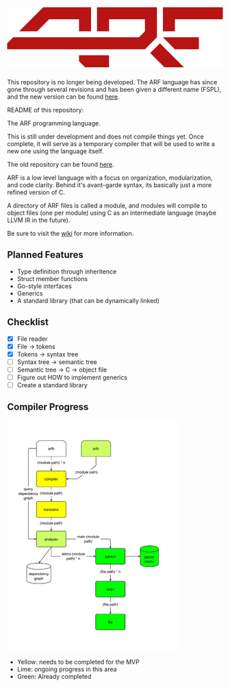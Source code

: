 # ![ARF](assets/logo.svg)

This repository is no longer being developed. The ARF language has since gone through several revisions and has been given a different name (FSPL), and the new version can be found [here](https://git.tebibyte.media/fspl/fspl).

README of this repository:

The ARF programming language.

This is still under development and does not compile things yet. Once complete,
it will serve as a temporary compiler that will be used to write a new one using
the language itself.

The old repository can be found [here](https://github.com/sashakoshka/arf-old).

ARF is a low level language with a focus on organization, modularization, and
code clarity. Behind it's avant-garde syntax, its basically just a more refined
version of C.

A directory of ARF files is called a module, and modules will compile to object
files (one per module) using C as an intermediate language (maybe LLVM IR in the
future).

Be sure to visit the [wiki](https://git.tebibyte.media/arf/arf/wiki) for more
information.

## Planned Features

- Type definition through inheritence
- Struct member functions
- Go-style interfaces
- Generics
- A standard library (that can be dynamically linked)

## Checklist

- [X] File reader
- [X] File -> tokens
- [X] Tokens -> syntax tree
- [ ] Syntax tree -> semantic tree
- [ ] Semantic tree -> C -> object file
- [ ] Figure out HOW to implement generics
- [ ] Create a standard library

## Compiler Progress

<img src="assets/heatmap.png" alt="Progress heatmap" width="400">

- Yellow: needs to be completed for the MVP
- Lime: ongoing progress in this area
- Green: Already completed
